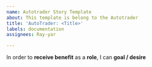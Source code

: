 ```yaml
---
name: Autotrader Story Template
about: This template is belong to the Autotrader
title: 'AutoTrader: <Title>'
labels: documentation
assignees: Ray-yar

---
```


In order to **receive benefit** as a **role**, I can **goal / desire**
